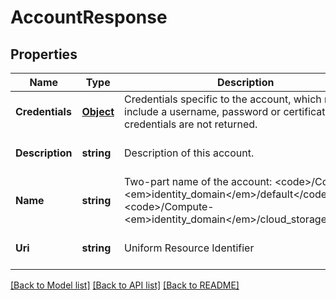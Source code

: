 # AccountResponse

## Properties
Name | Type | Description | Notes
------------ | ------------- | ------------- | -------------
**Credentials** | [**Object**](object.md) | Credentials specific to the account, which may include a username, password or certificate. The credentials are not returned. | [optional] [default to null]
**Description** | **string** | Description of this account. | [optional] [default to null]
**Name** | **string** | Two-part name of the account: &lt;code&gt;/Compute-&lt;em&gt;identity_domain&lt;/em&gt;/default&lt;/code&gt; or &lt;code&gt;/Compute-&lt;em&gt;identity_domain&lt;/em&gt;/cloud_storage&lt;/code&gt; | [optional] [default to null]
**Uri** | **string** | Uniform Resource Identifier | [optional] [default to null]

[[Back to Model list]](../README.md#documentation-for-models) [[Back to API list]](../README.md#documentation-for-api-endpoints) [[Back to README]](../README.md)


